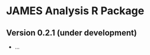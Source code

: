 JAMES Analysis R Package
========================

Version 0.2.1 (under development)
---------------------------------

 - ...

